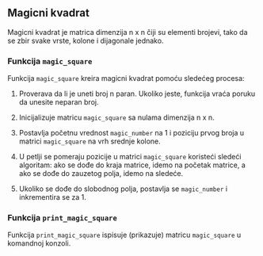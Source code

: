 ## Magicni kvadrat

Magicni kvadrat je matrica dimenzija n x n čiji su elementi brojevi, tako da se zbir svake vrste, kolone i dijagonale jednako.

### Funkcija `magic_square`

Funkcija `magic_square` kreira magicni kvadrat pomoću sledećeg procesa:

1. Proverava da li je uneti broj n paran. Ukoliko jeste, funkcija vraća poruku da unesite neparan broj.

2. Inicijalizuje matricu `magic_square` sa nulama dimenzija n x n.

3. Postavlja početnu vrednost `magic_number` na 1 i poziciju prvog broja u matrici `magic_square` na vrh srednje kolone.

4. U petlji se pomeraju pozicije u matrici `magic_square` koristeći sledeći algoritam: ako se dođe do kraja matrice, idemo na početak matrice, a ako se dođe do zauzetog polja, idemo na sledeće.

5. Ukoliko se dođe do slobodnog polja, postavlja se `magic_number` i inkrementira se za 1.

### Funkcija `print_magic_square`

Funkcija `print_magic_square` ispisuje (prikazuje) matricu `magic_square` u komandnoj konzoli.